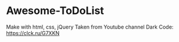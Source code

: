 # Awesome-ToDoList
Make with html, css, jQuery
Taken from Youtube channel Dark Code: https://clck.ru/G7XKN 